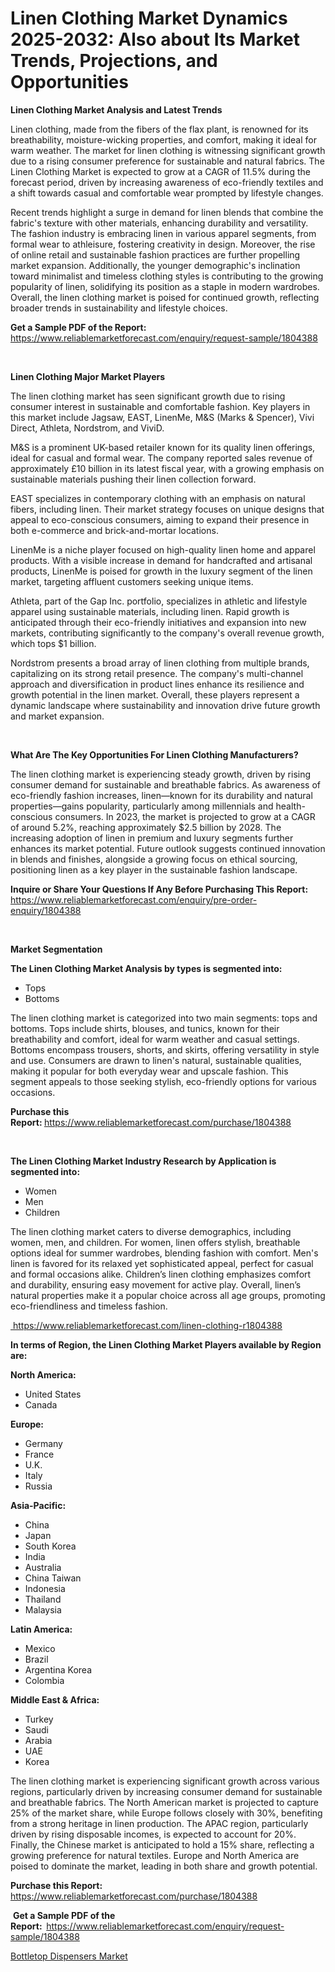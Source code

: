 <p><h1>Linen Clothing Market Dynamics 2025-2032: Also about Its Market Trends, Projections, and Opportunities</h1></p><p><strong>Linen Clothing Market Analysis and Latest Trends</strong></p>
<p><p>Linen clothing, made from the fibers of the flax plant, is renowned for its breathability, moisture-wicking properties, and comfort, making it ideal for warm weather. The market for linen clothing is witnessing significant growth due to a rising consumer preference for sustainable and natural fabrics. The Linen Clothing Market is expected to grow at a CAGR of 11.5% during the forecast period, driven by increasing awareness of eco-friendly textiles and a shift towards casual and comfortable wear prompted by lifestyle changes.</p><p>Recent trends highlight a surge in demand for linen blends that combine the fabric's texture with other materials, enhancing durability and versatility. The fashion industry is embracing linen in various apparel segments, from formal wear to athleisure, fostering creativity in design. Moreover, the rise of online retail and sustainable fashion practices are further propelling market expansion. Additionally, the younger demographic's inclination toward minimalist and timeless clothing styles is contributing to the growing popularity of linen, solidifying its position as a staple in modern wardrobes. Overall, the linen clothing market is poised for continued growth, reflecting broader trends in sustainability and lifestyle choices.</p></p>
<p><strong>Get a Sample PDF of the Report:&nbsp;</strong> <a href="https://www.reliablemarketforecast.com/enquiry/request-sample/1804388?utm_campaign=1833&utm_medium=2&utm_source=Github&utm_content=ia&utm_term=07022025&utm_id=linen-clothing">https://www.reliablemarketforecast.com/enquiry/request-sample/1804388</a></p>
<p>&nbsp;</p>
<p><strong>Linen Clothing Major Market Players</strong></p>
<p><p>The linen clothing market has seen significant growth due to rising consumer interest in sustainable and comfortable fashion. Key players in this market include Jagsaw, EAST, LinenMe, M&S (Marks & Spencer), Vivi Direct, Athleta, Nordstrom, and ViviD. </p><p>M&S is a prominent UK-based retailer known for its quality linen offerings, ideal for casual and formal wear. The company reported sales revenue of approximately £10 billion in its latest fiscal year, with a growing emphasis on sustainable materials pushing their linen collection forward. </p><p>EAST specializes in contemporary clothing with an emphasis on natural fibers, including linen. Their market strategy focuses on unique designs that appeal to eco-conscious consumers, aiming to expand their presence in both e-commerce and brick-and-mortar locations.</p><p>LinenMe is a niche player focused on high-quality linen home and apparel products. With a visible increase in demand for handcrafted and artisanal products, LinenMe is poised for growth in the luxury segment of the linen market, targeting affluent customers seeking unique items.</p><p>Athleta, part of the Gap Inc. portfolio, specializes in athletic and lifestyle apparel using sustainable materials, including linen. Rapid growth is anticipated through their eco-friendly initiatives and expansion into new markets, contributing significantly to the company's overall revenue growth, which tops $1 billion.</p><p>Nordstrom presents a broad array of linen clothing from multiple brands, capitalizing on its strong retail presence. The company's multi-channel approach and diversification in product lines enhance its resilience and growth potential in the linen market. Overall, these players represent a dynamic landscape where sustainability and innovation drive future growth and market expansion.</p></p>
<p>&nbsp;</p>
<p><strong>What Are The Key Opportunities For Linen Clothing Manufacturers?</strong></p>
<p><p>The linen clothing market is experiencing steady growth, driven by rising consumer demand for sustainable and breathable fabrics. As awareness of eco-friendly fashion increases, linen—known for its durability and natural properties—gains popularity, particularly among millennials and health-conscious consumers. In 2023, the market is projected to grow at a CAGR of around 5.2%, reaching approximately $2.5 billion by 2028. The increasing adoption of linen in premium and luxury segments further enhances its market potential. Future outlook suggests continued innovation in blends and finishes, alongside a growing focus on ethical sourcing, positioning linen as a key player in the sustainable fashion landscape.</p></p>
<p><strong>Inquire or Share Your Questions If Any Before Purchasing This Report:</strong> <a href="https://www.reliablemarketforecast.com/enquiry/pre-order-enquiry/1804388?utm_campaign=1833&utm_medium=2&utm_source=Github&utm_content=ia&utm_term=07022025&utm_id=linen-clothing">https://www.reliablemarketforecast.com/enquiry/pre-order-enquiry/1804388</a></p>
<p>&nbsp;</p>
<p><strong>Market Segmentation</strong></p>
<p><strong>The Linen Clothing Market Analysis by types is segmented into:</strong></p>
<p><ul><li>Tops</li><li>Bottoms</li></ul></p>
<p><p>The linen clothing market is categorized into two main segments: tops and bottoms. Tops include shirts, blouses, and tunics, known for their breathability and comfort, ideal for warm weather and casual settings. Bottoms encompass trousers, shorts, and skirts, offering versatility in style and use. Consumers are drawn to linen's natural, sustainable qualities, making it popular for both everyday wear and upscale fashion. This segment appeals to those seeking stylish, eco-friendly options for various occasions.</p></p>
<p><strong>Purchase this Report:&nbsp;</strong><a href="https://www.reliablemarketforecast.com/purchase/1804388?utm_campaign=1833&utm_medium=2&utm_source=Github&utm_content=ia&utm_term=07022025&utm_id=linen-clothing">https://www.reliablemarketforecast.com/purchase/1804388</a></p>
<p>&nbsp;</p>
<p><strong>The Linen Clothing Market Industry Research by Application is segmented into:</strong></p>
<p><ul><li>Women</li><li>Men</li><li>Children</li></ul></p>
<p><p>The linen clothing market caters to diverse demographics, including women, men, and children. For women, linen offers stylish, breathable options ideal for summer wardrobes, blending fashion with comfort. Men's linen is favored for its relaxed yet sophisticated appeal, perfect for casual and formal occasions alike. Children’s linen clothing emphasizes comfort and durability, ensuring easy movement for active play. Overall, linen’s natural properties make it a popular choice across all age groups, promoting eco-friendliness and timeless fashion.</p></p>
<p><a href="https://www.reliablemarketforecast.com/linen-clothing-r1804388?utm_campaign=1833&utm_medium=2&utm_source=Github&utm_content=ia&utm_term=07022025&utm_id=linen-clothing">&nbsp;https://www.reliablemarketforecast.com/linen-clothing-r1804388</a></p>
<p><strong>In terms of Region, the Linen Clothing Market Players available by Region are:</strong></p>
<p>
    <p> <strong> North America: </strong>
        <ul>
            <li>United States</li>
            <li>Canada</li>
        </ul>
        </p> 
    <p> <strong> Europe: </strong>
        <ul>
            <li>Germany</li>
            <li>France</li>
            <li>U.K.</li>
            <li>Italy</li>
            <li>Russia</li>
        </ul>
        </p> 
    <p> <strong> Asia-Pacific: </strong>
        <ul>
            <li>China</li>
            <li>Japan</li>
            <li>South Korea</li>
            <li>India</li>
            <li>Australia</li>
            <li>China Taiwan</li>
            <li>Indonesia</li>
            <li>Thailand</li>
            <li>Malaysia</li>
        </ul>
        </p> 
    <p> <strong> Latin America: </strong>
        <ul>
            <li>Mexico</li>
            <li>Brazil</li>
            <li>Argentina Korea</li>
            <li>Colombia</li>
        </ul>
        </p> 
    <p> <strong> Middle East & Africa: </strong>
        <ul>
            <li>Turkey</li>
            <li>Saudi</li>
            <li>Arabia</li>
            <li>UAE</li>
            <li>Korea</li>
        </ul>
    </p>
    </p>
<p><p>The linen clothing market is experiencing significant growth across various regions, particularly driven by increasing consumer demand for sustainable and breathable fabrics. The North American market is projected to capture 25% of the market share, while Europe follows closely with 30%, benefiting from a strong heritage in linen production. The APAC region, particularly driven by rising disposable incomes, is expected to account for 20%. Finally, the Chinese market is anticipated to hold a 15% share, reflecting a growing preference for natural textiles. Europe and North America are poised to dominate the market, leading in both share and growth potential.</p></p>
<p><strong>Purchase this Report: </strong><a href="https://www.reliablemarketforecast.com/purchase/1804388?utm_campaign=1833&utm_medium=2&utm_source=Github&utm_content=ia&utm_term=07022025&utm_id=linen-clothing">https://www.reliablemarketforecast.com/purchase/1804388</a></p>
<p>&nbsp;<strong>Get a Sample PDF of the Report:&nbsp;&nbsp;</strong><a href="https://www.reliablemarketforecast.com/enquiry/request-sample/1804388?utm_campaign=1833&utm_medium=2&utm_source=Github&utm_content=ia&utm_term=07022025&utm_id=linen-clothing">https://www.reliablemarketforecast.com/enquiry/request-sample/1804388</a></p>
<p><strong></strong></p>
<p><p><a href="https://github.com/FassouRP/Market-Research-Report-List-7/blob/main/bottletop-dispensers-market.md?utm_campaign=1833&utm_medium=2&utm_source=Github&utm_content=ia&utm_term=07022025&utm_id=linen-clothing">Bottletop Dispensers Market</a></p></p>